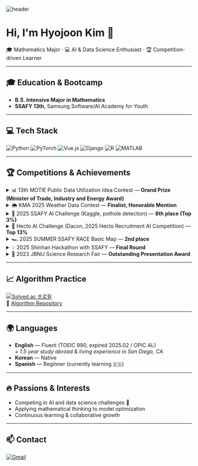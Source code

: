 ![header](https://capsule-render.vercel.app/api?type=waving&color=gradient&height=220&section=header&text=Hyojoon%20Kim&fontSize=50&fontAlignY=40&desc=Math%20%7C%20AI%20%7C%20Data%20Science&descAlignY=60&animation=twinkling)
# Hi, I'm Hyojoon Kim 👋

🎓 Mathematics Major · 💻 AI & Data Science Enthusiast · 🏆 Competition-driven Learner

---

## 🎓 Education & Bootcamp
- **B.S. Intensive Major in Mathematics**
- **SSAFY 13th**, Samsung Software/AI Academy for Youth

---

## 💻 Tech Stack
![Python](https://img.shields.io/badge/Python-3776AB?logo=python&logoColor=white)
![PyTorch](https://img.shields.io/badge/PyTorch-EE4C2C?logo=pytorch&logoColor=white)
![Vue.js](https://img.shields.io/badge/Vue.js-4FC08D?logo=vue.js&logoColor=white)
![Django](https://img.shields.io/badge/Django-092E20?logo=django&logoColor=white)
![R](https://img.shields.io/badge/R-276DC3?logo=r&logoColor=white)
![MATLAB](https://img.shields.io/badge/MATLAB-0076A8?logo=mathworks&logoColor=white)

---

## 🏆 Competitions & Achievements

<details>
<summary>📊 13th MOTIE Public Data Utilization Idea Contest — <b>Grand Prize (Minister of Trade, Industry and Energy Award)</b></summary>

- [Competition Link](https://datacontest.kr/)  
- **Role:** Team Leader  
- **Project:** Correction of weather forecast errors caused by the distance between prediction and observation points  
- **Goal:** Improve day-ahead (24-hour) weather prediction accuracy for industrial sites (solar power, gas turbines), enabling better operational safety and combustion stability  
- **Model:** Ensemble of **XGBoost** (capturing structured patterns via GBDT) + **MLP** (capturing nonlinear & latent patterns)  
- **Achievement:** **Grand Prize (산업통상자원부 장관상)** for excellence in data utilization and industrial impact  
</details>

<details>
<summary>🌦 KMA 2025 Weather Data Contest — <b>Finalist, Honorable Mention</b></summary>

- [Competition Link](https://bd.kma.go.kr/contest/main.do)  
- **Project:** Predicted subway congestion levels using time-series weather and observational data  
- **Reasoning:** Dataset had numerous categorical variables, outliers, and missing values → CatBoost was more effective than specialized time-series models in this case  
- **Model:** **CatBoost** (robust for categorical features, missing values, and outliers)  
- **Achievement:** **Finalist & Honorable Mention**  
</details>

<details>
<summary>🚧 2025 SSAFY AI Challenge (Kaggle, pothole detection) — <b>8th place (Top 3%)</b></summary>

- [Competition Link](https://www.kaggle.com/c/pothole-detection-challenge)  
- **Role:** Team Leader  
- **Project:** Developed an object detection model to identify potholes using real-world road images  
- **Model:** **YOLOv8**  
- **Achievement:** **8th place (Top 3%)**  
</details>

<details>
<summary>🚗 Hecto AI Challenge (Dacon, 2025 Hecto Recruitment AI Competition) — <b>Top 13%</b></summary>

- [Competition Link](https://dacon.io/competitions/official/236493/overview/description)  
- **Role:** Team Leader  
- **Project:** Classified used car types through image-based computer vision modeling  
- **Model:** Ensemble of **Swin Transformer** and **ConvNeXt**  
- **Achievement:** **Top 13%**  
</details>

<details>
<summary>🏎 2025 SUMMER SSAFY RACE Basic Map — <b>2nd place</b></summary>

- **Role:** Team Leader  
- **Project:** Designed obstacle-avoidance and high-speed driving logic in a virtual autonomous driving environment  
- **Achievement:** **2nd place**  
</details>

<details>
<summary>💡 2025 Shinhan Hackathon with SSAFY — <b>Final Round</b></summary>

- **Project:** Built a 6-month quest-based savings product where users earn EXP by completing Life/Growth/Surprise quests, level up for preferential interest rates, and contribute bonus interest to school-level donation pools  
- **My Role:**  
  - Developed and maintained the recommendation system end-to-end (hybrid CF+CBF with cold-start fallback, FastAPI + SQLAlchemy, interaction logging)  
  - Contributed to the app’s front-end by handling design-oriented tasks in React Native (screens, components, styling)  
- **Achievement:** **Final Round (On-site)**  
</details>

<details>
<summary>📐 2023 JBNU Science Research Fair — <b>Outstanding Presentation Award</b></summary>

- **Study:** Endomorphism of the 4-torsion group of elliptic curves  
- **Achievement:** **Outstanding Presentation Award (우수발표상)**  
</details>

---

## 📈 Algorithm Practice
[![Solved.ac 프로필](http://mazassumnida.wtf/api/v2/generate_badge?boj=jkim720)](https://solved.ac/jkim720)  
🔗 [Algorithm Repository](https://github.com/hjkim720/algorithm)

---

## 🌍 Languages
- **English** — Fluent (TOEIC 990, expired 2025.02 / OPIC AL)  
  *+ 1.5 year study abroad & living experience in San Diego, CA*  
- **Korean** — Native  
- **Spanish** — Beginner (currently learning 🇪🇸)

---

## 🔥 Passions & Interests
- Competing in AI and data science challenges 🚀  
- Applying mathematical thinking to model optimization  
- Continuous learning & collaborative growth  

---

## 📫 Contact
[![Gmail](https://img.shields.io/badge/Gmail-D14836?logo=gmail&logoColor=white)](mailto:joonbutjuly@gmail.com)
